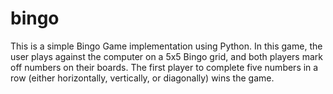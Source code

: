 # bingo
This is a simple Bingo Game implementation using Python. In this game, the user plays against the computer on a 5x5 Bingo grid, and both players mark off numbers on their boards. The first player to complete five numbers in a row (either horizontally, vertically, or diagonally) wins the game.
